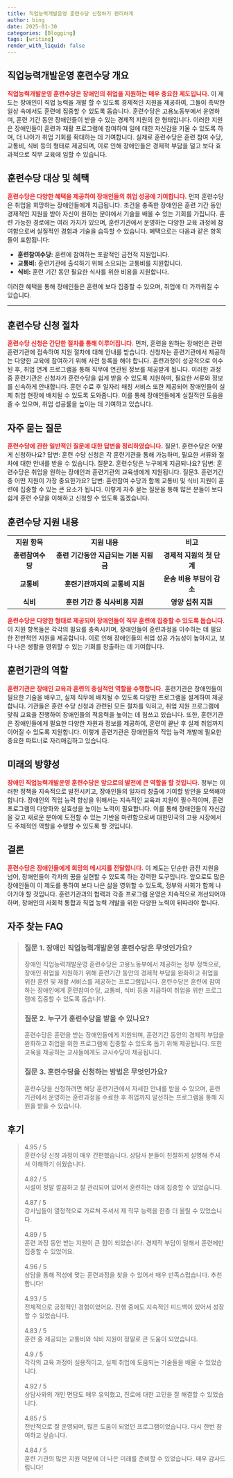 ```yaml
---
title: 직업능력개발운영 훈련수당 신청하기 편리하게
author: bing
date: 2025-01-30
categories: [Blogging]
tags: [writing]
render_with_liquid: false
---
```



<h2 id='직업능력개발운영 훈련수당 개요'>직업능력개발운영 훈련수당 개요</h2>

<p><b><span style="color: #ee2323;">직업능력개발운영 훈련수당은 장애인의 취업을 지원하는 매우 중요한 제도입니다.</span></b> 이 제도는 장애인이 직업 능력을 개발 할 수 있도록 경제적인 지원을 제공하여, 그들이 촉박한 일상 속에서도 훈련에 집중할 수 있도록 돕습니다. 훈련수당은 고용노동부에서 운영하며, 훈련 기간 동안 장애인들이 받을 수 있는 경제적 지원의 한 형태입니다. 이러한 지원은 장애인들이 훈련과 재활 프로그램에 참여하여 일에 대한 자신감을 키울 수 있도록 하며, 더 나아가 취업 기회를 확대하는 데 기여합니다. 실제로 훈련수당은 훈련 참여 수당, 교통비, 식비 등의 형태로 제공되며, 이로 인해 장애인들은 경제적 부담을 덜고 보다 효과적으로 직무 교육에 임할 수 있습니다.</p>

<h2 id='훈련수당 대상 및 혜택'>훈련수당 대상 및 혜택</h2>

<p><b><span style="color: #ee2323;">훈련수당은 다양한 혜택을 제공하여 장애인들의 취업 성공에 기여합니다.</span></b> 먼저 훈련수당은 취업을 희망하는 장애인들에게 지급됩니다. 조건을 충족한 장애인은 훈련 기간 동안 경제적인 지원을 받아 자신이 원하는 분야에서 기술을 배울 수 있는 기회를 가집니다. 훈련 가능한 경로에는 여러 가지가 있으며, 훈련기관에서 운영하는 다양한 교육 과정에 참여함으로써 실질적인 경험과 기술을 습득할 수 있습니다. 혜택으로는 다음과 같은 항목들이 포함됩니다: 
<ul>
    <li><b>훈련참여수당:</b> 훈련에 참여하는 포괄적인 금전적 지원입니다.</li>
    <li><b>교통비:</b> 훈련기관에 출석하기 위해 소요되는 교통비를 지원합니다.</li>
    <li><b>식비:</b> 훈련 기간 동안 필요한 식사를 위한 비용을 지원합니다.</li>
</ul>
이러한 혜택을 통해 장애인들은 훈련에 보다 집중할 수 있으며, 취업에 더 가까워질 수 있습니다.</p>

<hr />

<h2 id='훈련수당 신청 절차'>훈련수당 신청 절차</h2>

<p><b><span style="color: #ee2323;">훈련수당 신청은 간단한 절차를 통해 이루어집니다.</span></b> 먼저, 훈련을 원하는 장애인은 관련 훈련기관에 접속하여 지원 절차에 대해 안내를 받습니다. 신청자는 훈련기관에서 제공하는 다양한 교육에 참여하기 위해 사전 등록을 해야 합니다. 훈련과정이 성공적으로 이수된 후, 취업 연계 프로그램을 통해 직무에 연관된 정보를 제공받게 됩니다. 
이러한 과정 중 훈련기관은 신청자가 훈련수당을 쉽게 받을 수 있도록 지원하며, 필요한 서류와 정보를 신속하게 안내합니다. 훈련 수료 후 일자리 매칭 서비스 또한 제공되어 장애인들이 실제 취업 현장에 배치될 수 있도록 도와줍니다. 이를 통해 장애인들에게 실질적인 도움을 줄 수 있으며, 취업 성공률을 높이는 데 기여하고 있습니다.</p>

<h2 id='자주 묻는 질문'>자주 묻는 질문</h2>

<p><b><span style="color: #ee2323;">훈련수당에 관한 일반적인 질문에 대한 답변을 정리하였습니다.</span></b> 질문1. 훈련수당은 어떻게 신청하나요? 답변: 훈련 수당 신청은 각 훈련기관을 통해 가능하며, 필요한 서류와 절차에 대한 안내를 받을 수 있습니다. 질문2. 훈련수당은 누구에게 지급되나요? 답변: 훈련수당은 취업을 원하는 장애인과 훈련기관의 교육생에게 지원됩니다. 질문3. 훈련기간 중 어떤 지원이 가장 중요한가요? 답변: 훈련참여 수당과 함께 교통비 및 식비 지원이 훈련에 집중할 수 있는 큰 요소가 됩니다. 이렇게 자주 묻는 질문을 통해 많은 분들이 보다 쉽게 훈련 수당을 이해하고 신청할 수 있도록 돕겠습니다.</p>

<h2 id='훈련수당 지원 내용'>훈련수당 지원 내용</h2>

<table>
    <tr>
        <td style="text-align: center; height: 17px;"><b>지원 항목</b></td>
        <td style="text-align: center; height: 17px;"><b>지원 내용</b></td>
        <td style="text-align: center; height: 17px;"><b>비고</b></td>
    </tr>
    <tr>
        <td style="text-align: center; height: 17px;"><b>훈련참여수당</b></td>
        <td style="text-align: center; height: 17px;"><b>훈련 기간동안 지급되는 기본 지원금</b></td>
        <td style="text-align: center; height: 17px;"><b>경제적 지원의 첫 단계</b></td>
    </tr>
    <tr>
        <td style="text-align: center; height: 17px;"><b>교통비</b></td>
        <td style="text-align: center; height: 17px;"><b>훈련기관까지의 교통비 지원</b></td>
        <td style="text-align: center; height: 17px;"><b>운송 비용 부담이 감소</b></td>
    </tr>
    <tr>
        <td style="text-align: center; height: 17px;"><b>식비</b></td>
        <td style="text-align: center; height: 17px;"><b>훈련 기간 중 식사비용 지원</b></td>
        <td style="text-align: center; height: 17px;"><b>영양 섭취 지원</b></td>
    </tr>
</table>

<p><b><span style="color: #ee2323;">훈련수당은 다양한 형태로 제공되어 장애인들이 직무 훈련에 집중할 수 있도록 돕습니다.</span></b> 이 지원 항목들은 각각의 필요를 충족시키며, 장애인들이 훈련과정을 이수하는 데 필요한 전반적인 지원을 제공합니다. 이로 인해 장애인들의 취업 성공 가능성이 높아지고, 보다 나은 생활을 영위할 수 있는 기회를 창출하는 데 기여합니다.</p>

<h2 id='훈련기관의 역할'>훈련기관의 역할</h2>

<p><b><span style="color: #ee2323;">훈련기관은 장애인 교육과 훈련의 중심적인 역할을 수행합니다.</span></b> 훈련기관은 장애인들이 필요한 기술을 배우고, 실제 직무에 배치될 수 있도록 다양한 프로그램을 설계하여 제공합니다. 기관들은 훈련 수당 신청과 관련된 모든 절차를 익히고, 취업 지원 프로그램에 맞춰 교육을 진행하여 장애인들의 적응력을 높이는 데 힘쓰고 있습니다. 또한, 훈련기관은 장애인들에게 필요한 다양한 자원과 정보를 제공하여, 훈련이 끝난 후 실제 취업까지 이어질 수 있도록 지원합니다. 이렇게 훈련기관은 장애인들의 직업 능력 개발에 필요한 중요한 파트너로 자리매김하고 있습니다.</p>

<h2 id='미래의 방향성'>미래의 방향성</h2>

<p><b><span style="color: #ee2323;">장애인 직업능력개발운영 훈련수당은 앞으로의 발전에 큰 역할을 할 것입니다.</span></b> 정부는 이러한 정책을 지속적으로 발전시키고, 장애인들의 일자리 창출에 기여할 방안을 모색해야 합니다. 장애인의 직업 능력 향상을 위해서는 지속적인 교육과 지원이 필수적이며, 훈련 프로그램의 다양화와 실효성을 높이는 노력이 필요합니다. 이를 통해 장애인들이 자신감을 갖고 새로운 분야에 도전할 수 있는 기반을 마련함으로써 대한민국의 고용 시장에서도 주체적인 역할을 수행할 수 있도록 할 것입니다.</p>

<h2 id='결론'>결론</h2>

<p><b><span style="color: #ee2323;">훈련수당은 장애인들에게 희망의 메시지를 전달합니다.</span></b> 이 제도는 단순한 금전 지원을 넘어, 장애인들이 각자의 꿈을 실현할 수 있도록 하는 강력한 도구입니다. 앞으로도 많은 장애인들이 이 제도를 통하여 보다 나은 삶을 영위할 수 있도록, 정부와 사회가 함께 나아가야 할 것입니다. 훈련기관과의 협력과 각종 프로그램 운영은 지속적으로 개선되어야 하며, 장애인의 사회적 통합과 직업 능력 개발을 위한 다양한 노력이 뒤따라야 합니다.</p>


<h2 id='자주_찾는_FAQ'>자주 찾는 FAQ</h2>
<div itemscope="" itemtype="https://schema.org/FAQPage"> 
<blockquote> 
<div itemscope="" itemprop="mainEntity" itemtype="https://schema.org/Question"> 
<h3 itemprop="name">질문 1. 장애인 직업능력개발운영 훈련수당은 무엇인가요?</h3> 
<div itemscope="" itemprop="acceptedAnswer" itemtype="https://schema.org/Answer"> 
<span itemprop="text"> 
<p>장애인 직업능력개발운영 훈련수당은 고용노동부에서 제공하는 정부 정책으로, 장애인 취업을 지원하기 위해 훈련기간 동안의 경제적 부담을 완화하고 취업을 위한 훈련 및 재활 서비스를 제공하는 프로그램입니다. 훈련수당은 훈련에 참여하는 장애인에게 훈련참여수당, 교통비, 식비 등을 지급하여 취업을 위한 프로그램에 집중할 수 있도록 돕습니다.</p> 
</span> 
</div> 
</div> 

<div itemscope="" itemprop="mainEntity" itemtype="https://schema.org/Question"> 
<h3 itemprop="name">질문 2. 누구가 훈련수당을 받을 수 있나요?</h3> 
<div itemscope="" itemprop="acceptedAnswer" itemtype="https://schema.org/Answer"> 
<span itemprop="text"> 
<p>훈련수당은 훈련을 받는 장애인들에게 지원되며, 훈련기간 동안의 경제적 부담을 완화하고 취업을 위한 프로그램에 집중할 수 있도록 돕기 위해 제공됩니다. 또한 교육을 제공하는 교사들에게도 교사수당이 제공됩니다.</p> 
</span> 
</div> 
</div> 

<div itemscope="" itemprop="mainEntity" itemtype="https://schema.org/Question"> 
<h3 itemprop="name">질문 3. 훈련수당을 신청하는 방법은 무엇인가요?</h3> 
<div itemscope="" itemprop="acceptedAnswer" itemtype="https://schema.org/Answer"> 
<span itemprop="text"> 
<p>훈련수당을 신청하려면 해당 훈련기관에서 자세한 안내를 받을 수 있으며, 훈련기관에서 운영하는 훈련과정을 수료한 후 취업까지 알선하는 프로그램을 통해 지원을 받을 수 있습니다.</p> 
</span> 
</div> 
</div> 
</blockquote> 
</div>
<h2 id='후기'>후기</h2>
<div itemscope itemtype="https://schema.org/Product">
  <blockquote>
  <div itemprop="review" itemscope itemtype="https://schema.org/Review">
      <div itemprop="reviewRating" itemscope itemtype="https://schema.org/Rating"> <span itemprop="ratingValue">4.95</span> / <span itemprop="bestRating">5</span> </div>
      <span itemprop="reviewBody">훈련수당 신청 과정이 매우 간편했습니다. 상담사 분들이 친절하게 설명해 주셔서 이해하기 쉬웠습니다.</span>
  </div>
  <br>
  <div itemprop="review" itemscope itemtype="https://schema.org/Review">
      <div itemprop="reviewRating" itemscope itemtype="https://schema.org/Rating"> <span itemprop="ratingValue">4.82</span> / <span itemprop="bestRating">5</span> </div>
      <span itemprop="reviewBody">시설이 정말 깔끔하고 잘 관리되어 있어서 훈련하는 데에 집중할 수 있었습니다.</span>
  </div>
  <br>
  <div itemprop="review" itemscope itemtype="https://schema.org/Review">
      <div itemprop="reviewRating" itemscope itemtype="https://schema.org/Rating"> <span itemprop="ratingValue">4.87</span> / <span itemprop="bestRating">5</span> </div>
      <span itemprop="reviewBody">강사님들이 열정적으로 가르쳐 주셔서 제 직무 능력을 한층 더 올릴 수 있었습니다.</span>
  </div>
  <br>
  <div itemprop="review" itemscope itemtype="https://schema.org/Review">
      <div itemprop="reviewRating" itemscope itemtype="https://schema.org/Rating"> <span itemprop="ratingValue">4.89</span> / <span itemprop="bestRating">5</span> </div>
      <span itemprop="reviewBody">훈련 과정 동안 받는 지원이 큰 힘이 되었습니다. 경제적 부담이 덜해서 훈련에만 집중할 수 있었어요.</span>
  </div>
  <br>
  <div itemprop="review" itemscope itemtype="https://schema.org/Review">
      <div itemprop="reviewRating" itemscope itemtype="https://schema.org/Rating"> <span itemprop="ratingValue">4.96</span> / <span itemprop="bestRating">5</span> </div>
      <span itemprop="reviewBody">상담을 통해 적성에 맞는 훈련과정을 찾을 수 있어서 매우 만족스럽습니다. 추천합니다!</span>
  </div>
  <br>
  <div itemprop="review" itemscope itemtype="https://schema.org/Review">
      <div itemprop="reviewRating" itemscope itemtype="https://schema.org/Rating"> <span itemprop="ratingValue">4.93</span> / <span itemprop="bestRating">5</span> </div>
      <span itemprop="reviewBody">전체적으로 긍정적인 경험이었어요. 진행 중에도 지속적인 피드백이 있어서 성장할 수 있었습니다.</span>
  </div>
  <br>
  <div itemprop="review" itemscope itemtype="https://schema.org/Review">
      <div itemprop="reviewRating" itemscope itemtype="https://schema.org/Rating"> <span itemprop="ratingValue">4.83</span> / <span itemprop="bestRating">5</span> </div>
      <span itemprop="reviewBody">훈련 중 제공되는 교통비와 식비 지원이 정말로 큰 도움이 되었습니다.</span>
  </div>
  <br>
  <div itemprop="review" itemscope itemtype="https://schema.org/Review">
      <div itemprop="reviewRating" itemscope itemtype="https://schema.org/Rating"> <span itemprop="ratingValue">4.9</span> / <span itemprop="bestRating">5</span> </div>
      <span itemprop="reviewBody">각각의 교육 과정이 실용적이고, 실제 취업에 도움되는 기술들을 배울 수 있었습니다.</span>
  </div>
  <br>
  <div itemprop="review" itemscope itemtype="https://schema.org/Review">
      <div itemprop="reviewRating" itemscope itemtype="https://schema.org/Rating"> <span itemprop="ratingValue">4.92</span> / <span itemprop="bestRating">5</span> </div>
      <span itemprop="reviewBody">상담사와의 개인 면담도 매우 유익했고, 진로에 대한 고민을 잘 해결할 수 있었습니다.</span>
  </div>
  <br>
  <div itemprop="review" itemscope itemtype="https://schema.org/Review">
      <div itemprop="reviewRating" itemscope itemtype="https://schema.org/Rating"> <span itemprop="ratingValue">4.85</span> / <span itemprop="bestRating">5</span> </div>
      <span itemprop="reviewBody">전반적으로 잘 운영되며, 많은 도움이 되었던 프로그램이었습니다. 다시 한번 참여하고 싶습니다.</span>
  </div>
  <br>
  <div itemprop="review" itemscope itemtype="https://schema.org/Review">
      <div itemprop="reviewRating" itemscope itemtype="https://schema.org/Rating"> <span itemprop="ratingValue">4.84</span> / <span itemprop="bestRating">5</span> </div>
      <span itemprop="reviewBody">훈련 기관의 많은 지원 덕분에 더 나은 미래를 준비할 수 있었습니다. 매우 감사드립니다!</span>
  </div>
  </blockquote>
</div>
